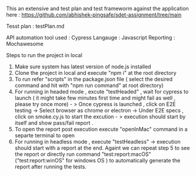 This an extensive and test plan and test frameworm against the application here : https://github.com/abhishek-pingsafe/sdet-assignment/tree/main

Tesst plan : testPlan.md 

API automation tool used : Cypress
Langauge : Javascript
Reporting : Mochawesome

Steps to run the project in local

1. Make sure system has latest version of node.js installed
2. Clone the project in local and execute "npm i" at the root directory
3. To run refer "scripts" in the package.json file  ( select the desired command and hit with "npm run command" at root directory)
4. For running in headed mode , excute "testHeaded" , wait for cypress to launch ( it might take few minutes first time and might fail as well , please try once more) - > Once cypress is launched , click on E2E testing -> Select browser as chrome or electron -> Under E2E specs , click on smoke.cy.js to start the excution - > execution should start by itself and show pass/fail report . 
5. To open the report post execution execute "openInMac" command in a separte terminal to open 
6. For running in headless mode , execute "testHeadless" -> execution should start with a report at the end. Againt we can repeat step 5 to see the report or directly run command "test:report:macOS" ("test:report:winOS" for windows OS ) to automatically generate the report after running the tests.